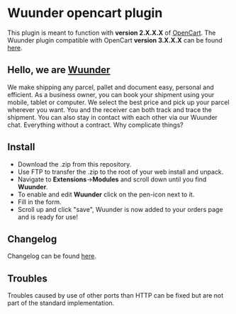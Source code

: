 # Wuunder opencart plugin

This plugin is meant to function with __version 2.X.X.X__ of [OpenCart](https://www.opencart.com/).
The Wuunder plugin compatible with OpenCart __version 3.X.X.X__ can be found [here](https://github.com/kabisa/wuunder-webshopplugin-opencart-v3).

## Hello, we are [Wuunder](https://wearewuunder.com/) ##
We make shipping any parcel, pallet and document easy, personal and efficient. As a business owner, you can book your shipment using your mobile, tablet or computer. We select the best price and pick up your parcel wherever you want. You and the receiver can both track and trace the shipment. You can also stay in contact with each other via our Wuunder chat. Everything without a contract. Why complicate things?

## Install ##
* Download the .zip from this repository.
* Use FTP to transfer the .zip to the root of your web install and unpack.
* Navigate to __Extensions__->__Modules__ and scroll down until you find __Wuunder__.
* To enable and edit __Wuunder__ click on the pen-icon next to it.
* Fill in the form.
* Scroll up and click "save", Wuunder is now added to your orders page and is ready for use!

## Changelog ##
Changelog can be found [here](CHANGELOG.md).

## Troubles ##
Troubles caused by use of other ports than HTTP can be fixed but are not part of the standard implementation.
